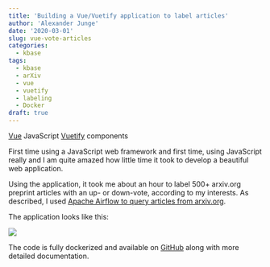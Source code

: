 ```yaml
---
title: 'Building a Vue/Vuetify application to label articles'
author: 'Alexander Junge'
date: '2020-03-01'
slug: vue-vote-articles
categories:
  - kbase
tags:
  - kbase
  - arXiv
  - vue
  - vuetify
  - labeling
  - Docker
draft: true
---
```


[Vue](https://vuejs.org) JavaScript 
[Vuetify](https://vuetifyjs.com/en/) components

First time using a JavaScript web framework and first time, using JavaScript really and I am quite 
amazed how little time it took to develop a beautiful web application.

Using the application, it took me about an hour to label 500+ arxiv.org preprint articles
with an up- or down-vote, according to my interests.
As described, I used [Apache Airflow to query articles from arxiv.org](/blog/arxiv-airflow-fastapi-psql/).

The application looks like this:

![](/posts/2020-03-01/vue_app.png)

The code is fully dockerized and available on [GitHub](https://github.com/JungeAlexander/kbase/tree/user_ratings)
along with more detailed documentation.
